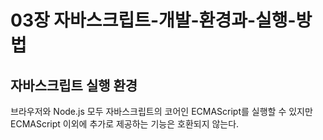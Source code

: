 # 03장 자바스크립트-개발-환경과-실행-방법

## 자바스크립트 실행 환경

브라우저와 Node.js 모두 자바스크립트의 코어인 ECMAScript를 실행할 수 있지만 ECMAScript 이외에 추가로 제공하는 기능은 호환되지 않는다.
